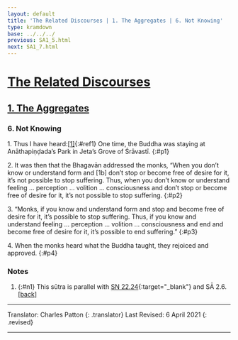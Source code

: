 ```yaml
---
layout: default
title: 'The Related Discourses | 1. The Aggregates | 6. Not Knowing'
type: kramdown
base: ../../../
previous: SA1_5.html
next: SA1_7.html
---
```


# [The Related Discourses](../index.html)
## [1. The Aggregates](index.html)
### 6. Not Knowing

1\. Thus I have heard:[\[1\]](#n1){:#ref1} One time, the Buddha was staying at Anāthapiṇḍada’s Park in Jeta’s Grove of Śrāvastī.
{:#p1}

2\. It was then that the Bhagavān addressed the monks, “When you don’t know or understand form and [1b] don’t stop or become free of desire for it, it’s not possible to stop suffering. Thus, when you don’t know or understand feeling … perception … volition … consciousness and don’t stop or become free of desire for it, it’s not possible to stop suffering.
{:#p2}

3\. “Monks, if you know and understand form and stop and become free of desire for it, it’s possible to stop suffering. Thus, if you know and understand feeling … perception … volition … consciousness and end and become free of desire for it, it’s possible to end suffering.”
{:#p3}

4\. When the monks heard what the Buddha taught, they rejoiced and approved.
{:#p4}

### Notes
1. {:#n1} This sūtra is parallel with [SN 22.24](https://suttacentral.net/sn22.24){:target="_blank"} and SĀ 2.6. [\[back\]](#ref1)

---

Translator: Charles Patton
{: .translator}
Last Revised: 6 April 2021
{: .revised}

---